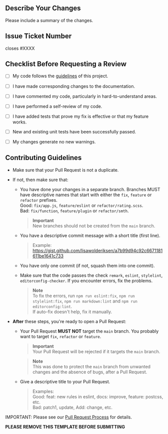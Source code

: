 ## Describe Your Changes

Please include a summary of the changes.

## Issue Ticket Number

closes #XXXX

## Checklist Before Requesting a Review

-   [ ] My code follows the
    [guidelines](https://github.com/Conqueror-Site-Builder/conqueror/wiki/Guidelines)
    of this project.
<!--  -->
-   [ ] I have made corresponding changes to the documentation.
<!--  -->
-   [ ] I have commented my code, particularly in hard-to-understand areas.
<!--  -->
-   [ ] I have performed a self-review of my code.
<!--  -->
-   [ ] I have added tests that prove my fix is effective
    or that my feature works.
<!--  -->
-   [ ] New and existing unit tests have been successfully passed.
<!--  -->
-   [ ] My changes generate no new warnings.

## Contributing Guidelines

-   Make sure that your Pull Request is not a duplicate.
<!--  -->
-   If not, then make sure that:

    -   You have done your changes in a separate branch.
        Branches MUST have descriptive names that start with either
        the `fix`, `feature` or `refactor` prefixes.<br>
        Good: `fix/app.js`, `feature/eslint` or `refactor/rating.scss`.<br>
        Bad: `fix/function`, `feature/plugin` or `refactor/smth`.

        > **Important**<br>
        > New branches should not be created from the `main` branch.
    <!--  -->
    -   You have a descriptive commit message with a short title (first line).

        > Example:<br>
        > https://gist.github.com/lisawolderiksen/a7b99d94c92c6671181611be1641c733
    <!--  -->
    -   You have only one commit (if not, squash them into one commit).
    <!--  -->
    -   Make sure that the code passes the check `remark`, `eslint`, `stylelint`,
        `editorconfig-checker`. If you encounter errors, fix the problems.

        > **Note**<br>
        > To fix the errors, run `npm run eslint:fix`, `npm run stylelint:fix`,
        > `npm run markdown:lint` and `npm run editorconfig:lint`.<br>
        > If auto-fix doesn't help, fix it manually.
<!--  -->
-   **After** these steps, you're ready to open a Pull Request:

    -   Your Pull Request **MUST NOT** target the `main` branch.
        You probably want to target `fix`, `refactor` or `feature`.

        > **Important**<br>
        > Your Pull Request will be rejected if it targets the `main` branch.

        > **Note**<br>
        > This was done to protect the `main` branch from unwanted changes and
        > the absence of bugs, after a Pull Request.
    <!--  -->
    -   Give a descriptive title to your Pull Request.

        > Examples:<br>
        > Good: feat: new rules in eslint, docs: improve, feature: postcss, etc.<br>
        > Bad: patch1, update, Add: change, etc.

IMPORTANT: Please see our
[Pull Request Process](../CONTRIBUTING.md#pull-request-process) for details.

**PLEASE REMOVE THIS TEMPLATE BEFORE SUBMITTING**
